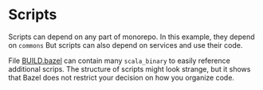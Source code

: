 # Scripts

Scripts can depend on any part of monorepo. In this example, they depend on `commons`
But scripts can also depend on services and use their code.

File [BUILD.bazel](BUILD.bazel) can contain many `scala_binary` to easily reference additional scrips.
The structure of scripts might look strange, but it shows that Bazel does not restrict your decision on how you organize code.
